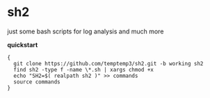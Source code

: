 # sh2
just some bash scripts for log analysis and much more


**quickstart**

```
{
  git clone https://github.com/temptemp3/sh2.git -b working sh2
  find sh2 -type f -name \*.sh | xargs chmod +x
  echo "SH2=$( realpath sh2 )" >> commands
  source commands
}
```
